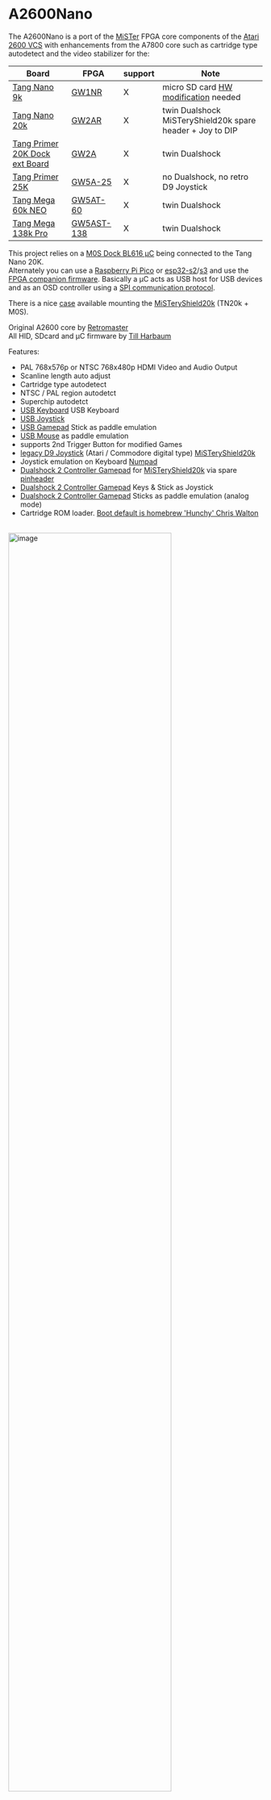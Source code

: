 # A2600Nano
The A2600Nano is a port of the [MiSTer](https://github.com/MiSTer-devel/Atari2600_MiSTer) FPGA core components of the [Atari 2600 VCS](https://en.wikipedia.org/wiki/Atari_2600) with enhancements from the A7800 core such as cartridge type autodetect and the video stabilizer for the:<br>

| Board      | FPGA       | support |Note|
| ---        |        -   | -     |-|
| [Tang Nano 9k](https://wiki.sipeed.com/hardware/en/tang/Tang-Nano-9K/Nano-9K.html)       | [GW1NR](https://www.gowinsemi.com/en/product/detail/38/)  |X |micro SD card [HW modification](TANG_NANO_9K.md#hw-modification) needed|
| [Tang Nano 20k](https://wiki.sipeed.com/nano20k)     | [GW2AR](https://www.gowinsemi.com/en/product/detail/38/)  |X  |twin Dualshock<br> MiSTeryShield20k spare header + Joy to DIP |
| [Tang Primer 20K Dock ext Board](https://wiki.sipeed.com/hardware/en/tang/tang-primer-20k/primer-20k.html)| [GW2A](https://www.gowinsemi.com/en/product/detail/46/)| X |twin Dualshock |
| [Tang Primer 25K](https://wiki.sipeed.com/hardware/en/tang/tang-primer-25k/primer-25k.html) | [GW5A-25](https://www.gowinsemi.com/en/product/detail/60/)  | X |no Dualshock, no retro D9 Joystick |
| [Tang Mega 60k NEO](https://wiki.sipeed.com/hardware/en/tang/tang-mega-60k/mega-60k.html)|[GW5AT-60](https://www.gowinsemi.com/en/product/detail/60/)| X |twin Dualshock |
| [Tang Mega 138k Pro](https://wiki.sipeed.com/hardware/en/tang/tang-mega-138k/mega-138k-pro.html)|[GW5AST-138](https://www.gowinsemi.com/en/product/detail/60/) | X |twin Dualshock |

This project relies on a [M0S Dock BL616 µC](https://wiki.sipeed.com/hardware/en/maixzero/m0s/m0s.html) being connected to the Tang Nano 20K.  
Alternately you can use a [Raspberry Pi Pico](https://www.raspberrypi.com/documentation/microcontrollers/pico-series.html) or [esp32-s2](https://www.espressif.com/en/products/socs/esp32-s2)/[s3](https://www.espressif.com/en/products/socs/esp32-s3) and use the [FPGA companion firmware](http://github.com/harbaum/FPGA-Companion). Basically a µC acts as USB host for USB devices and as an OSD controller using a [SPI communication protocol](https://github.com/harbaum/MiSTeryNano/blob/main/SPI.md).<br>

There is a nice [case](https://github.com/vossstef/A2600Nano/tree/main/housing3D) available mounting the [MiSTeryShield20k](https://github.com/harbaum/MiSTeryNano/tree/main/board/misteryshield20k/README.md) (TN20k + M0S).

Original A2600 core by [Retromaster](https://retromaster.wordpress.com/a2601/)  
All HID, SDcard and µC firmware by [Till Harbaum](http://www.harbaum.org/till/mist)<br>

Features:
* PAL 768x576p or NTSC 768x480p HDMI Video and Audio Output
* Scanline length auto adjust
* Cartridge type autodetect
* NTSC / PAL region autodetct
* Superchip autodetct
* [USB Keyboard](https://en.wikipedia.org/wiki/Computer_keyboard) USB Keyboard
* [USB Joystick](https://en.wikipedia.org/wiki/Joystick)
* [USB Gamepad](https://en.wikipedia.org/wiki/Gamepad) Stick as paddle emulation<br>
* [USB Mouse](https://en.wikipedia.org/wiki/Computer_mouse) as paddle emulation
* supports 2nd Trigger Button for modified Games
* [legacy D9 Joystick](https://en.wikipedia.org/wiki/Atari_CX40_joystick) (Atari / Commodore digital type) [MiSTeryShield20k](https://github.com/harbaum/MiSTeryNano/tree/main/board/misteryshield20k/README.md)<br>
* Joystick emulation on Keyboard [Numpad](https://en.wikipedia.org/wiki/Numeric_keypad)<br>
* [Dualshock 2 Controller Gamepad](https://en.wikipedia.org/wiki/DualShock) for [MiSTeryShield20k](https://github.com/harbaum/MiSTeryNano/tree/main/board/misteryshield20k/README.md) via spare [pinheader](/board/misteryshield20k_ds2_adapter/misteryshield20k_ds2_adapter_cable.md)
* [Dualshock 2 Controller Gamepad](https://en.wikipedia.org/wiki/DualShock) Keys & Stick as Joystick<br>
* [Dualshock 2 Controller Gamepad](https://en.wikipedia.org/wiki/DualShock) Sticks as paddle emulation (analog mode)<br>
* Cartridge ROM loader. [Boot default is homebrew 'Hunchy' Chris Walton](https://videogamehomebrew.fandom.com/wiki/Chris_Walton)  

<br>
<img src="./.assets/a2600nano.png" alt="image" width="80%" height="auto">
<br>

## A2600Nano on Tang Nano 9K
See [Tang Nano 9K](TANG_NANO_9K.md)

## A2600Nano on Tang Primer 20K (Dock ext board)
See [Tang Primer 20K](TANG_PRIMER_20K.md)<br>

## A2600Nano on Tang Primer 25K
See [Tang Primer 25K](TANG_PRIMER_25K.md)

## A2600Nano on Tang Mega 60k NEO
See [Tang Mega 60K NEO](TANG_MEGA_60K.md)

## A2600Nano on Tang Mega 138k Pro
See [Tang Mega 138K Pro](TANG_MEGA_138Kpro.md)

## Installation

The installation of A2600Nano on the Tang Nano 20k board can be done using a Linux PC or a Windows PC
[Instruction](INSTALLATION_WINDOWS.md).<br>

## Cartridge ROM Loader
ROM can be loaded via OSD file selection.<br>

### Supported mappers
* Auto detected  (F8 F6 FE E0 3F F4 P2 FA CV 2K UA E7 F0 32)<br>
  
LED 1 to 5 are activated as hint in case an unsupported game (mapper) detected<br>

### single / dual Button Joystick
* Button ```Trigger```
* 2nd Button ```Trigger 2```

### Gamepad
* Gamepad Button ```Trigger A (DS2 circle)``` 1st Trigger Button

* Gamepad Button ```Trigger B (DS2 cross)``` 2nd Trigger Button

* Gamepad Button ```Trigger X (DS2 triangle)``` 1st Paddle Trigger and enable

* Gamepad Button ```Trigger Y (DS2 square)``` 2nd Paddle Trigger and enable

* Gamepad Button ```START``` as core function **START**<br>

* Gamepad Button ```SELECT``` as core function **SELECT**<br>

> [!NOTE]
> Gamepad button keymap optimized for legacy USB Logitech RumblePad 2 or Dual Action. Keymap might differ for other Gamepads.

### Paddle
* DualShock 2 (left Stick), USB Gamepad or USB Mouse.<br>

1st Paddle 1st Gamepad use ```Trigger X (DS2 #1 triangle)``` or ```left Mouse Button```

2nd Paddle 1st Gamepad use ```Trigger Y (DS2 #1 square)``` or ```right Mouse Button```

3rd Paddle 2nd Gamepad use ```Trigger X (DS2 #2 triangle)```

4th Paddle 2nd Gamepad use ```Trigger Y (DS2 #2 square)```

### Keyboard
* Key **F11** as core function ```START``` <br>
* Key **PAGE UP** as core function ```SELECT``` <br>

| Numpad          |         |Numpad|
| -          |-        |-         |
|0<br>Trigger|8<br>Up  |.<br>Trigger 2|
|4<br>Left   |-        |6<br>Right|
|-           |2<br>Down|-         |

## Push Button utilization
* **S2** keep pressed during power-up to prevent FPGA bitstream load from FLASH.<br>

* **S1** reserved <br>

## OSD
invoke by F12 keypress<br>
* Reset<br>
* Cold Reset<br>
* Audio Volume + / -<br>
* Scanlines effect %<br>
* Region switch Auto/NTSC/PAL<br>
* HID device selection for Joystick Port<br>
* Loader file selection<br>
* Difficulty A, B Core switch
* Black & White Core video switch
* Joystick port swap
* Invert Paddle
* De-comb
* SuperChip Auto/off/on

## Gamecontrol support

A 2nd Trigger Button (B) is supported for modified Games.

 ![controller](\.assets/controller-layout.png)<br>

legacy single D9 Digital Joystick. OSD: **Retro D9**<br>
or<br>
USB Joystick(s) or Gamepad(s). OSD: **USB #1 Joy** or **USB #2 Joy** <br>
Also [RII Mini Keyboard i8](http://www.riitek.com/product/220.html) left Multimedia Keys are active if **USB #1 Joy** selected.  <br>
```Button A and B``` Buttons as Trigger:<br>

or<br>
Dualshock 2 Gamepad Stick or Dpad as Joystick. OSD: **DS #1 Joy** or **DS #2 Joy**<br>
At the moment Dpad only for original Pad. Some clone devices support at the same time Dpad and left stick simultaniously.
<br>```circle and cross``` Buttons as Trigger:<br>

> [!IMPORTANT]
> In a [MiSTeryShield20k](https://github.com/harbaum/MiSTeryNano/tree/main/board/misteryshield20k) configuration Dualshock is supported via the internal ``spare J8`` pinheader. <br>
> See [MiSTeryShield20k DS2 Adapter / Cable](/board/misteryshield20k_ds2_adapter/misteryshield20k_ds2_adapter_cable.md) for further information. Thx [venice1200](https://github.com/venice1200) !<br>

> [!NOTE]
> TN20k: You have to select OSD "DS2 **#2** Joy" for a ``MiSTeryShield20k`` configuration.<br>
> TN20k: You have to select OSD "DS2 **#1** Joy" if you use the ``Sipeed Joy to DIP`` adapter.<br>
Both DS interface ports can be active at the same time meaning twin Dualshock support if the MiSTeryShield20k MIDI interface is not populated (Resistor R9 and IC U3 removed).  

or<br> Keyboard Numpad. OSD: **Numpad**<br>

or<br> Mouse. OSD: **Mouse**<br>
```left Mouse Button``` and ```right Mouse Button``` as Trigger for Paddle 1 or 2.<br>

or<br> USB Gamepad as Paddle. OSD: **USB #1 Padd** or **USB #2 Padd** <br>
 ```Trigger X``` and ```Trigger Y``` 

or<br> Dualshock2 Gamepad left stick as Paddle. OSD: **DS #1 Paddle** or **DS #2 Paddle**<br>

 ```Trigger triangle``` and ```Trigger square``` 

## LED UI

| LED | function         |TN9K|TN20K|TP20K|TP25K|TM60K|TM138k|
| --- |        -         |-   |-     |-      | -     | -      | -   |
| 0   |Cartridge selected|x   |x     |x      | x     | x      | x   |
| 1   | Game unsupported |x   |x     |x      | x     | x      | x   |
| 2   | Game unsupported |x   |x     |x      |  -    | -      | x   |
| 3   | Game unsupported |x   |x     |x      |  -    | -      | x   |
| 4   | Game unsupported |x   |x     |x      |  -    | -      | x   |
| 5   | Game unsupported |x   |x     |x      |  -    | -      | x   |

LED 1..5 are activated as hint in case an unsupported game (mapper) detected<br>

**Multicolor RGB LED**
* **<font color="green">green</font>**&ensp;&thinsp;&ensp;&thinsp;&ensp;&thinsp;all fine and ready to go<br>
* **<font color="red">red</font>**&ensp;&thinsp;&ensp;&thinsp;&ensp;&thinsp;&ensp;&thinsp;&ensp;&thinsp;something wrong with SDcard / default boot image<br>
* **<font color="blue">blue</font>**&ensp;&thinsp;&ensp;&thinsp;&ensp;&thinsp;&ensp;&thinsp;µC firmware detected valid FPGA core<br>
* **<font color="yellow">yellow</font>**&ensp;&thinsp;&ensp;&thinsp;&ensp;&thinsp;FPGA core can't detect valid firmware<br>
* **white**&ensp;&thinsp;&ensp;&thinsp;&ensp;&thinsp;-<br>
## Powering
Prototype circuit with Keyboard can be powered by Tang USB-C connector from PC or a Power Supply Adapter. 
## Synthesis
Source code can be synthesized, fitted and programmed with GOWIN IDE Windows or Linux.<br>
Alternatively use the command line build script **gw_sh.exe** build_tn20k.tcl<br>
## HW circuit considerations
**Pinmap TN20k Interfaces** <br>
 Sipeed M0S Dock, digital Joystick D9 and DualShock Gamepad connection.<br>
 ![wiring](\.assets/wiring_spi.png)

**Pinmap D-SUB 9 Joystick Interface** <br>
- Joystick interface is 3.3V tolerant. Joystick 5V supply pin has to be left floating !<br>
![pinmap](\.assets/vic20-Joystick.png)

| Joystick pin |IO| Tang Nano pin | FPGA pin | Joystick Function |
| ----------- |-----| ---   | --------  | ----- |
| 1 |2| J6 10  | 25   | UP | 
| 2 |1| J6 9  | 28 | DOWN |
| 3 |4| J6 12 | 29 | LEFT |
| 4 |3| J5 11 | 26 | RIGHT |
| 5 |-| - | - | POT Y | - |
| 6 |0| J5 8 | 27 | TRIGGER|
| 7 |-| n.c | n.c | 5V | - |
| 8 |-| J5 20 | - | GND | - |
| 9 |-| - | - | POT X | - |

**Pinmap Dualshock 2 Controller Interface** <br>
<img src="./.assets/controller-pinout.jpg" alt="image" width="30%" height="auto">
| DS pin | Tang Nano pin | FPGA pin | DS Function |
| ----------- | ---   | --------  | ----- |
| 1 | J5 18 | 71 MISO | JOYDAT  |
| 2 | J5 19 | 53 MOSI  | JOYCMD |
| 3 | n.c. | - | 7V5 |
| 4 | J5 15 | - | GND |
| 5 | J5 16| - | 3V3 |
| 6 | J5 17 | 72 CS | JOYATN|
| 7 | J5 20 | 52 MCLK | JOYCLK |
| 8 | n.c. | - | JOYIRQ |
| 9 | n.c. | - | JOYACK |


## Getting started

In order to use this Design the following things are needed:

[Sipeed M0S Dock](https://wiki.sipeed.com/hardware/en/maixzero/m0s/m0s.html) or Raspberry Pi Pico RP2040 or ESP32-S2/S3<br>
[Tang Nano 20k](https://wiki.sipeed.com/nano20k) <br>
or [Tang Primer 20K with Dock ext Board](https://wiki.sipeed.com/hardware/en/tang/tang-primer-20k/primer-20k.html)<br>
and [M0S PMOD adapter](https://github.com/harbaum/MiSTeryNano/tree/main/board/m0s_pmod/README.md).<br>
and [PMOD DS2x2](https://wiki.sipeed.com/hardware/en/tang/tang-PMOD/FPGA_PMOD.html#PMOD_DS2x2)<br>
or [Tang Nano 9k](https://wiki.sipeed.com/hardware/en/tang/Tang-Nano-9K/Nano-9K.html)<br>
or [Tang Primer 25k](https://wiki.sipeed.com/hardware/en/tang/tang-primer-25k/primer-25k.html)<br>
and [PMOD DVI](https://wiki.sipeed.com/hardware/en/tang/tang-PMOD/FPGA_PMOD.html#PMOD_DVI)<br>
and [PMOD TF-CARD V2](https://wiki.sipeed.com/hardware/en/tang/tang-PMOD/FPGA_PMOD.html#PMOD_TF-CARD)<br>
and [PMOD SDRAM](https://wiki.sipeed.com/hardware/en/tang/tang-PMOD/FPGA_PMOD.html#TANG_SDRAM)<br>
and [M0S PMOD adapter](https://github.com/harbaum/MiSTeryNano/tree/main/board/m0s_pmod/README.md)
 or ad hoc wiring + soldering.<br>
or [Tang Mega 60K NEO](https://wiki.sipeed.com/hardware/en/tang/tang-mega-60k/mega-60k.html)<br>
and [PMOD DS2x2](https://wiki.sipeed.com/hardware/en/tang/tang-PMOD/FPGA_PMOD.html#PMOD_DS2x2)<br>
and [M0S PMOD adapter](https://github.com/harbaum/MiSTeryNano/tree/main/board/m0s_pmod/README.md)<br>
or [Tang Mega 138k Pro](https://wiki.sipeed.com/hardware/en/tang/tang-mega-138k/mega-138k-pro.html)<br>
and [PMOD DS2x2](https://wiki.sipeed.com/hardware/en/tang/tang-PMOD/FPGA_PMOD.html#PMOD_DS2x2)<br>
and [M0S PMOD adapter](https://github.com/harbaum/MiSTeryNano/tree/main/board/m0s_pmod/README.md)<br>
microSD or microSDHC card FAT/exFAT formatted<br>
TFT Monitor with HDMI Input and Speaker<br>
<br>

| HID and Gamecontrol Hardware option | TN20k needs | alternative option |Primer 25K|Mega 60K|Mega 138K Pro|
| -----------                         | ---         | ---                | ---      | -      | -       |
| USB Keyboard | [USB-C to USB-A adapter](https://www.aliexpress.us/item/3256805563910755.html) | [4 port mini USB hub HS8836A](https://a.aliexpress.com/_EIidgjH)  |x|x|x|
| [USB Joystick(s)](https://www.speedlink.com/en/COMPETITION-PRO-EXTRA-USB-Joystick-black-red/SL-650212-BKRD)| [4 port mini USB hub HS8836A](https://a.aliexpress.com/_EIidgjH) | - |x|x|x|
| USB Mouse   | [4 port mini USB hub HS8836A](https://a.aliexpress.com/_EIidgjH)  | -  |x|x|x|
| USB Gamepad |[4 port mini USB hub HS8836A](https://a.aliexpress.com/_EIidgjH)  | -  |x|x|x|
| Commodore/[Atari](https://en.wikipedia.org/wiki/Atari_CX40_joystick) compatible retro D9 Joystick| [MiSTeryNano shield](https://github.com/harbaum/MiSTeryNano/tree/main/board/misteryshield20k/README.md)|D-SUB 9 M connector, breadboard to wire everything up, some jumper wires|-|adhoc SDRAM1 Joy D9|adhoc PMOD Joy D9|
| [Dualshock 2 Controller Gamepad](https://en.wikipedia.org/wiki/DualShock) | Gamepad Adapter Board (Sipeed Joystick to DIP) respectively<br> PMOD DS2x2 | breadboard to wire everything up and some jumper wires |-|PMOD DS2x2|PMOD DS2x2|
